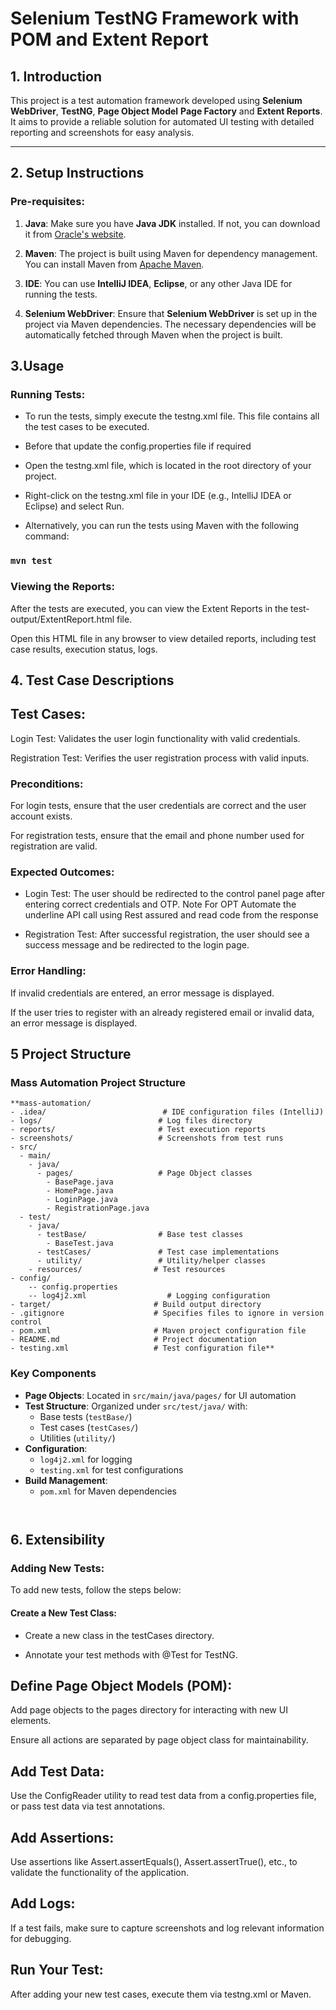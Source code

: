 # Selenium TestNG Framework with POM and Extent Report

## 1. Introduction
This project is a test automation framework developed using **Selenium WebDriver**, **TestNG**, **Page Object Model** **Page Factory** and **Extent Reports**. It aims to provide a reliable solution for automated UI testing with detailed reporting and screenshots for easy analysis.

---

## 2. Setup Instructions

### Pre-requisites:
1. **Java**: Make sure you have **Java JDK** installed. If not, you can download it from [Oracle's website](https://www.oracle.com/java/technologies/javase-downloads.html).

2. **Maven**: The project is built using Maven for dependency management. You can install Maven from [Apache Maven](https://maven.apache.org/).

3. **IDE**: You can use **IntelliJ IDEA**, **Eclipse**, or any other Java IDE for running the tests.

4. **Selenium WebDriver**: Ensure that **Selenium WebDriver** is set up in the project via Maven dependencies. The necessary dependencies will be automatically fetched through Maven when the project is built.

## 3.Usage
   ### Running Tests:
* To run the tests, simply execute the testng.xml file. This file contains all the test cases to be executed.

* Before that update the config.properties file if required

* Open the testng.xml file, which is located in the root directory of your project.

* Right-click on the testng.xml file in your IDE (e.g., IntelliJ IDEA or Eclipse) and select Run.

* Alternatively, you can run the tests using Maven with the following command:


### `mvn test`

###  Viewing the Reports:
After the tests are executed, you can view the Extent Reports in the test-output/ExtentReport.html file.

Open this HTML file in any browser to view detailed reports, including test case results, execution status, logs.

## 4. Test Case Descriptions
## Test Cases:
Login Test: Validates the user login functionality with valid credentials.

Registration Test: Verifies the user registration process with valid inputs.

### Preconditions:
For login tests, ensure that the user credentials are correct and the user account exists.

For registration tests, ensure that the email and phone number used for registration are valid.

### Expected Outcomes:
* Login Test: The user should be redirected to the control panel page after entering correct credentials and OTP.
Note For OPT Automate the underline API call using Rest assured and  read code from the response

* Registration Test: After successful registration, the user should see a success message and be redirected to the login page.

### Error Handling:
If invalid credentials are entered, an error message is displayed.

If the user tries to register with an already registered email or invalid data, an error message is displayed.

## 5 Project Structure 


### Mass Automation Project Structure

```
**mass-automation/
- .idea/                          # IDE configuration files (IntelliJ)
- logs/                          # Log files directory
- reports/                       # Test execution reports
- screenshots/                   # Screenshots from test runs
- src/
  - main/
    - java/
      - pages/                   # Page Object classes
        - BasePage.java
        - HomePage.java
        - LoginPage.java
        - RegistrationPage.java
  - test/
    - java/
      - testBase/                # Base test classes
        - BaseTest.java
      - testCases/               # Test case implementations
      - utility/                 # Utility/helper classes
    - resources/                # Test resources
- config/
    -- config.properties
    -- log4j2.xml                  # Logging configuration
- target/                       # Build output directory
- .gitignore                    # Specifies files to ignore in version control
- pom.xml                       # Maven project configuration file
- README.md                     # Project documentation
- testing.xml                   # Test configuration file**
```

### Key Components
- **Page Objects**: Located in `src/main/java/pages/` for UI automation
- **Test Structure**: Organized under `src/test/java/` with:
    - Base tests (`testBase/`)
    - Test cases (`testCases/`)
    - Utilities (`utility/`)
- **Configuration**:
    - `log4j2.xml` for logging
    - `testing.xml` for test configurations
- **Build Management**:
    - `pom.xml` for Maven dependencies
   ```


## 6. Extensibility
### Adding New Tests:
To add new tests, follow the steps below:

#### Create a New Test Class:

* Create a new class in the testCases directory.

* Annotate your test methods with @Test for TestNG.

## Define Page Object Models (POM):

Add page objects to the pages directory for interacting with new UI elements.

Ensure all actions are separated by page object class for maintainability.

## Add Test Data:

Use the ConfigReader utility to read test data from a config.properties file, or pass test data via test annotations.

## Add Assertions:

Use assertions like Assert.assertEquals(), Assert.assertTrue(), etc., to validate the functionality of the application.

## Add Logs:

If a test fails, make sure to capture screenshots and log relevant information for debugging.

## Run Your Test:

After adding your new test cases, execute them via testng.xml or Maven.